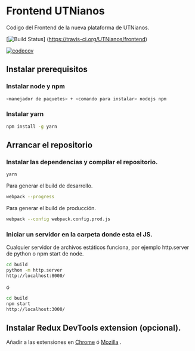 # Frontend UTNianos

Codigo del Frontend de la nueva plataforma de UTNianos. 

[![Build Status](https://travis-ci.org/UTNianos/frontend.svg?branch=continuous-integration)] 
(https://travis-ci.org/UTNianos/frontend)

[![codecov](https://codecov.io/gh/UTNianos/frontend/branch/master/graph/badge.svg)](https://codecov.io/gh/UTNianos/frontend)

## Instalar prerequisitos

### Instalar node y npm

```sh
<manejador de paquetes> + <comando para instalar> nodejs npm
```
### Instalar yarn

```sh
npm install -g yarn
```

## Arrancar el repositorio

### Instalar las dependencias y compilar el repositorio.

```sh
yarn
```

Para generar el build de desarrollo.

```sh
webpack --progress
```
Para generar el build de producción.

```sh
webpack --config webpack.config.prod.js
```

### Iniciar un servidor en la carpeta donde esta el JS.

Cualquier servidor de archivos estáticos funciona, por ejemplo 
http.server de python o npm start de node.
 
```sh
cd build
python -m http.server
http://localhost:8000/
```

ó

```sh
cd build
npm start
http://localhost:3000/
```

## Instalar Redux DevTools extension (opcional).

Añadir a las extensiones en [Chrome](https://chrome.google.com/webstore/detail/redux-devtools/lmhkpmbekcpmknklioeibfkpmmfibljd)
ó [Mozilla](https://addons.mozilla.org/es/firefox/addon/remotedev/) .